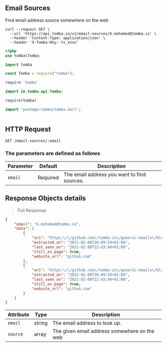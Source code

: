 ## Email Sources

Find email address source somewhere on the web  

```shell
curl --request GET \
  --url 'https://api.tomba.io/v1/email-sources/b.mohamed@tomba.io' \
  --header 'Content-Type: application/json' \
  --header 'X-Tomba-Key: ts_xxxx'
```

```php
<?php
use tomba\Tomba;

```

```python
import tomba

```

```javascript
const Tomba = require("tomba");

```

```ruby
require 'tomba'

```

```java
import io.tomba.api.Tomba;

```

```r
require(tomba)

```

```dart
import 'package:tomba/tomba.dart';

```

```powershell

```

## HTTP Request

`GET /email-sources/:email`

### The parameters are defined as follows

| Parameter | Default  | Description                                 |
| --------- | -------- | ------------------------------------------- |
| `email`   | Required | The email address you want to find sources. |

## Response  Objects details

> Full Response

```json
{
    "email": "b.mohamed@tomba.io",
    "data": [
        {
            "uri": "https:\/\/github.com\/tomba-io\/generic-emails\/blob\/084fc1a63d3cdaf9a34f255bedc2baea49a8e8b9\/src\/lib\/validation\/hash.ts",
            "extracted_on": "2021-02-08T20:09:54+01:00",
            "last_seen_on": "2021-02-08T22:43:40+01:00",
            "still_on_page": true,
            "website_url": "github.com"
        },
        {
            "uri": "https:\/\/github.com\/tomba-io\/generic-emails\/blame\/084fc1a63d3cdaf9a34f255bedc2baea49a8e8b9\/src\/lib\/validation\/hash.ts",
            "extracted_on": "2021-02-08T20:09:59+01:00",
            "last_seen_on": "2021-02-08T22:43:40+01:00",
            "still_on_page": true,
            "website_url": "github.com"
        }
    ]
}
```

| Attribute | Type   | Description                                  |
| --------- | ------ | -------------------------------------------- |
| `email`   | string | The email address to look up.                |
| `source`  | array  | The given email address somewhere on the web |
